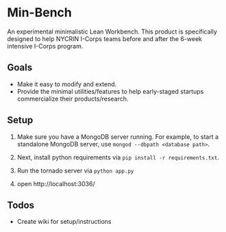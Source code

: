 # Min-Bench
An experimental minimalistic Lean Workbench. This product is specifically designed to help
NYCRIN I-Corps teams before and after the 6-week intensive I-Corps program.

Goals
-----
* Make it easy to modify and extend.
* Provide the minimal utilities/features to help early-staged startups commercialize their
products/research.

Setup
-----
1. Make sure you have a MongoDB server running. For example, to start a standalone
   MongoDB server, use `mongod --dbpath <database path>`.

2. Next, install python requirements via `pip install -r requirements.txt`.

3. Run the tornado server via `python app.py`

4. open http://localhost:3036/

Todos
-----
* Create wiki for setup/instructions
